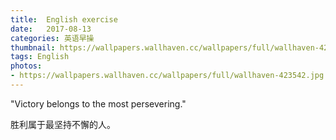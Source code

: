 ```yaml
---
title:  English exercise
date:   2017-08-13
categories: 英语早操
thumbnail: https://wallpapers.wallhaven.cc/wallpapers/full/wallhaven-423542.jpg
tags: English
photos:
- https://wallpapers.wallhaven.cc/wallpapers/full/wallhaven-423542.jpg
---
```


"Victory belongs to the most persevering."
<p>胜利属于最坚持不懈的人。</p>
